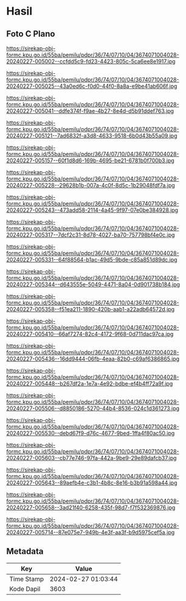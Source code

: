 # Hasil

## Foto C Plano

https://sirekap-obj-formc.kpu.go.id/55ba/pemilu/pdpr/36/74/07/10/04/3674071004028-20240227-005002--ccfdd5c9-fd23-4423-805c-5ca6ee8e1917.jpg

https://sirekap-obj-formc.kpu.go.id/55ba/pemilu/pdpr/36/74/07/10/04/3674071004028-20240227-005025--43a0ed6c-f0d0-44f0-8a8a-e9be41ab606f.jpg

https://sirekap-obj-formc.kpu.go.id/55ba/pemilu/pdpr/36/74/07/10/04/3674071004028-20240227-005041--ddfe374f-f9ae-4b27-8e4d-d5b91ddef763.jpg

https://sirekap-obj-formc.kpu.go.id/55ba/pemilu/pdpr/36/74/07/10/04/3674071004028-20240227-005121--7ad6832f-a3d8-4633-9518-6b0d43b55a09.jpg

https://sirekap-obj-formc.kpu.go.id/55ba/pemilu/pdpr/36/74/07/10/04/3674071004028-20240227-005157--60f1d8d6-169b-4695-be21-6781b0f700b3.jpg

https://sirekap-obj-formc.kpu.go.id/55ba/pemilu/pdpr/36/74/07/10/04/3674071004028-20240227-005228--29628b1b-007a-4c0f-8d5c-1b29048fdf7a.jpg

https://sirekap-obj-formc.kpu.go.id/55ba/pemilu/pdpr/36/74/07/10/04/3674071004028-20240227-005243--473add58-2114-4a45-9f97-07e0be384928.jpg

https://sirekap-obj-formc.kpu.go.id/55ba/pemilu/pdpr/36/74/07/10/04/3674071004028-20240227-005317--7dcf2c31-8d78-4027-ba70-757798bf4e0c.jpg

https://sirekap-obj-formc.kpu.go.id/55ba/pemilu/pdpr/36/74/07/10/04/3674071004028-20240227-005331--64f88564-b1ac-49d5-9bde-c85a851d89dc.jpg

https://sirekap-obj-formc.kpu.go.id/55ba/pemilu/pdpr/36/74/07/10/04/3674071004028-20240227-005344--d643555e-5049-4471-8a04-0d901738b184.jpg

https://sirekap-obj-formc.kpu.go.id/55ba/pemilu/pdpr/36/74/07/10/04/3674071004028-20240227-005358--f51ea211-1890-420b-aab1-a22adb64572d.jpg

https://sirekap-obj-formc.kpu.go.id/55ba/pemilu/pdpr/36/74/07/10/04/3674071004028-20240227-005410--66af7274-82c4-4172-9f68-0d711dac97ca.jpg

https://sirekap-obj-formc.kpu.go.id/55ba/pemilu/pdpr/36/74/07/10/04/3674071004028-20240227-005436--16dd9444-06fb-4eaa-82b0-c69af6386865.jpg

https://sirekap-obj-formc.kpu.go.id/55ba/pemilu/pdpr/36/74/07/10/04/3674071004028-20240227-005448--b267df2a-1e7a-4e92-bdbe-ef4b4ff72a9f.jpg

https://sirekap-obj-formc.kpu.go.id/55ba/pemilu/pdpr/36/74/07/10/04/3674071004028-20240227-005506--d8850186-5270-44b4-8536-024c1d361273.jpg

https://sirekap-obj-formc.kpu.go.id/55ba/pemilu/pdpr/36/74/07/10/04/3674071004028-20240227-005530--debd67f9-d76c-4677-9bed-1ffa4f80ac50.jpg

https://sirekap-obj-formc.kpu.go.id/55ba/pemilu/pdpr/36/74/07/10/04/3674071004028-20240227-005603--cb77e746-97fa-442a-9be9-29e89dafcb37.jpg

https://sirekap-obj-formc.kpu.go.id/55ba/pemilu/pdpr/36/74/07/10/04/3674071004028-20240227-005643--89aefb4e-c3b1-4b8c-8e16-b3b91a598a44.jpg

https://sirekap-obj-formc.kpu.go.id/55ba/pemilu/pdpr/36/74/07/10/04/3674071004028-20240227-005658--3ad21f40-6258-435f-98d7-f7f532369876.jpg

https://sirekap-obj-formc.kpu.go.id/55ba/pemilu/pdpr/36/74/07/10/04/3674071004028-20240227-005714--87e075e7-949b-4e3f-aa3f-b9d5975cef5a.jpg


## Metadata

| Key        | Value               |
| ---------- | ------------------- |
| Time Stamp | 2024-02-27 01:03:44 |
| Kode Dapil | 3603                |



